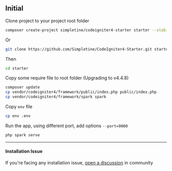 ## Initial

Clone project to your project root folder
```bash
composer create-project simpletine/codeigniter4-starter starter --stability=dev
```
Or
```bash
git clone https://github.com/Simpletine/CodeIgniter4-Starter.git starter
```
Then
```bash
cd starter
``` 

Copy some require file to root folder (Upgrading to v4.4.8)
```bash
composer update
cp vendor/codeigniter4/framework/public/index.php public/index.php
cp vendor/codeigniter4/framework/spark spark
```

Copy `env` file
```bash
cp env .env
```

Run the app, using different port, add options `--port=9000`
```bash
php spark serve
```

---
#### Installation Issue
If you're facing any installation issue, [open a discussion](https://github.com/Simpletine/CodeIgniter4-Starter/discussions) in community
